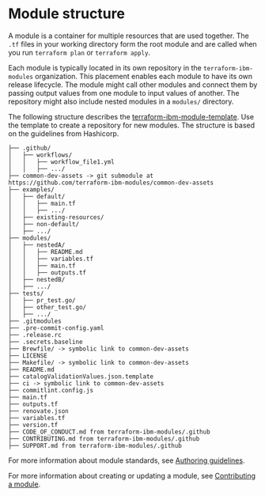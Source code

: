 # Module structure

A module is a container for multiple resources that are used together. The `.tf` files in your working directory form the root module and are called when you run `terraform plan` or `terraform apply`.

Each module is typically located in its own repository in the `terraform-ibm-modules` organization. This placement enables each module to have its own release lifecycle. The module might call other modules and connect them by passing output values from one module to input values of another. The repository might also include nested modules in a `modules/` directory.

The following structure describes the [terraform-ibm-module-template](https://github.com/terraform-ibm-modules/terraform-ibm-module-template). Use the template to create a repository for new modules. The structure is based on the guidelines from Hashicorp.

```text
├── .github/
│   ├── workflows/
│   │   ├── workflow_file1.yml
│   │   ├── .../
├── common-dev-assets -> git submodule at https://github.com/terraform-ibm-modules/common-dev-assets
├── examples/
│   ├── default/
│   │   ├── main.tf
│   │   ├── .../
│   ├── existing-resources/
│   ├── non-default/
│   ├── .../
├── modules/
│   ├── nestedA/
│   │   ├── README.md
│   │   ├── variables.tf
│   │   ├── main.tf
│   │   ├── outputs.tf
│   ├── nestedB/
│   ├── .../
├── tests/
│   ├── pr_test.go/
│   ├── other_test.go/
│   ├── .../
├── .gitmodules
├── .pre-commit-config.yaml
├── .release.rc
├── .secrets.baseline
├── Brewfile/ -> symbolic link to common-dev-assets
├── LICENSE
├── Makefile/ -> symbolic link to common-dev-assets
├── README.md
├── catalogValidationValues.json.template
├── ci -> symbolic link to common-dev-assets
├── commitlint.config.js
├── main.tf
├── outputs.tf
├── renovate.json
├── variables.tf
├── version.tf
├── CODE_OF_CONDUCT.md from terraform-ibm-modules/.github
├── CONTRIBUTING.md from terraform-ibm-modules/.github
├── SUPPORT.md from terraform-ibm-modules/.github
```

For more information about module standards, see [Authoring guidelines](implementation-guidelines.md).

For more information about creating or updating a module, see [Contributing a module](contribute-module.md).
